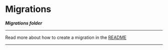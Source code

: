 # Migrations 

***Migrations folder***

---

Read more about how to create a migration in the [README](https://code.visualstudio.com/)

---
